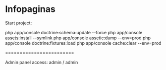 Infopaginas
========================

Start project:

php app/console doctrine:schema:update --force
php app/console assets:install --symlink
php app/console assetic:dump --env=prod
php app/console doctrine:fixtures:load
php app/console cache:clear --env=prod

========================

Admin panel access:
admin / admin

